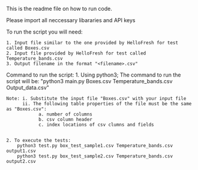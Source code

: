 This is the readme file on how to run code.


Please import all neccessary libararies and API keys

To run the script you will need:

    1. Input file similar to the one provided by HelloFresh for test called Boxes.csv
    2. Input file provided by HelloFresh for test called Temperature_bands.csv
    3. Output filename in the format "<filename>.csv"

Command to run the script:
    1. Using python3;
        The command to run the script will be: "python3 main.py Boxes.csv Temperature_bands.csv Output_data.csv"
        
    Note: i. Substitute the input file "Boxes.csv" with your input file
          ii. The following table properties of the file must be the same as "Boxes.csv":
                a. number of columns
                b. csv column header
                c. index locations of csv clumns and fields

    
    2. To execute the tests:
        python3 test.py box_test_sample1.csv Temperature_bands.csv output1.csv
        python3 test.py box_test_sample2.csv Temperature_bands.csv output2.csv
